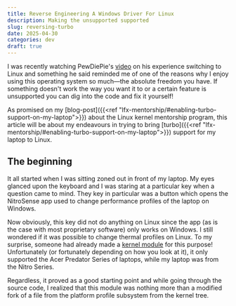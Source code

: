 ```yaml
---
title: Reverse Engineering A Windows Driver For Linux
description: Making the unsupported supported
slug: reversing-turbo
date: 2025-04-30
categories: dev
draft: true
---
```

I was recently watching PewDiePie's [video](https://youtu.be/pVI_smLgTY0?si=Yj5UFrUWDxJg7mFV) on his experience switching to Linux and something he said reminded me of one of the reasons why I enjoy using this operating system so much—the absolute freedom you have. If something doesn't work the way you want it to or a certain feature is unsupported you can dig into the code and fix it yourself!

As promised on my [blog-post]({{<ref "lfx-mentorship/#enabling-turbo-support-on-my-laptop">}}) about the  Linux kernel mentorship program, this article will be about my endeavours in trying to bring [turbo]({{<ref "lfx-mentorship/#enabling-turbo-support-on-my-laptop">}}) support for my laptop to Linux.

## The beginning
It all started when I was sitting zoned out in front of my laptop. My eyes glanced upon the keyboard and I was staring at a particular key when a question came to mind. They key in particular was a button which opens the NitroSense app used to change performance profiles of the laptop on Windows.

Now obviously, this key did not do anything on Linux since the app (as is the case with most proprietary software) only works on Windows. I still wondered if it was possible to change thermal profiles on Linux. To my surprise, someone had already made a [kernel module](https://github.com/JafarAkhondali/acer-predator-turbo-and-rgb-keyboard-linux-module) for this purpose! Unfortunately (or fortunately depending on how you look at it), it only supported the Acer Predator Series of laptops, while my laptop was from the Nitro Series.

Regardless, it proved as a good starting point and while going through the source code, I realized that this module was nothing more than a modified fork of a file from the platform profile subsystem from the kernel tree.

